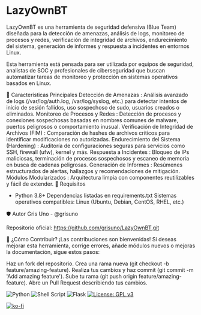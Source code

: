 # LazyOwnBT

LazyOwnBT es una herramienta de seguridad defensiva (Blue Team) diseñada para la detección de amenazas, análisis de logs, monitoreo de procesos y redes, verificación de integridad de archivos, endurecimiento del sistema, generación de informes y respuesta a incidentes en entornos Linux.

Esta herramienta está pensada para ser utilizada por equipos de seguridad, analistas de SOC y profesionales de ciberseguridad que buscan automatizar tareas de monitoreo y protección en sistemas operativos basados en Linux.

📌 Características Principales
Detección de Amenazas : Análisis avanzado de logs (/var/log/auth.log, /var/log/syslog, etc.) para detectar intentos de inicio de sesión fallidos, uso sospechoso de sudo, usuarios creados o eliminados.
Monitoreo de Procesos y Redes : Detección de procesos y conexiones sospechosas basadas en nombres comunes de malware, puertos peligrosos o comportamiento inusual.
Verificación de Integridad de Archivos (FIM) : Comparación de hashes de archivos críticos para identificar modificaciones no autorizadas.
Endurecimiento del Sistema (Hardening) : Auditoría de configuraciones seguras para servicios como SSH, firewall (ufw), kernel y más.
Respuesta a Incidentes : Bloqueo de IPs maliciosas, terminación de procesos sospechosos y escaneo de memoria en busca de cadenas peligrosas.
Generación de Informes : Resúmenes estructurados de alertas, hallazgos y recomendaciones de mitigación.
Módulos Modularizados : Arquitectura limpia con componentes reutilizables y fácil de extender.
🧰 Requisitos
- Python 3.8+
Dependencias listadas en requirements.txt
Sistemas operativos compatibles: Linux (Ubuntu, Debian, CentOS, RHEL, etc.)

🛡️ Autor
Gris Uno - @grisuno

Repositorio oficial: https://github.com/grisuno/LazyOwnBT.git

🚀 ¿Cómo Contribuir?
¡Las contribuciones son bienvenidas! Si deseas mejorar esta herramienta, corrige errores, añade módulos nuevos o mejoras la documentación, sigue estos pasos:

Haz un fork del repositorio.
Crea una rama nueva (git checkout -b feature/amazing-feature).
Realiza tus cambios y haz commit (git commit -m 'Add amazing feature').
Sube tu rama (git push origin feature/amazing-feature).
Abre un Pull Request describiendo tus cambios.

![Python](https://img.shields.io/badge/python-3670A0?style=for-the-badge&logo=python&logoColor=ffdd54) ![Shell Script](https://img.shields.io/badge/shell_script-%23121011.svg?style=for-the-badge&logo=gnu-bash&logoColor=white) ![Flask](https://img.shields.io/badge/flask-%23000.svg?style=for-the-badge&logo=flask&logoColor=white) [![License: GPL v3](https://img.shields.io/badge/License-GPLv3-blue.svg)](https://www.gnu.org/licenses/gpl-3.0)

[![ko-fi](https://ko-fi.com/img/githubbutton_sm.svg)](https://ko-fi.com/Y8Y2Z73AV)
